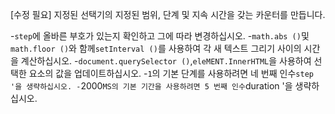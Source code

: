 [수정 필요]
지정된 선택기의 지정된 범위, 단계 및 지속 시간을 갖는 카운터를 만듭니다.

-`step`에 올바른 부호가 있는지 확인하고 그에 따라 변경하십시오.
-`math.abs ()`및`math.floor ()`와 함께`setInterval ()`를 사용하여 각 새 텍스트 그리기 사이의 시간을 계산하십시오.
-`document.querySelector ()`,`eleMENT.InnerHTML`을 사용하여 선택한 요소의 값을 업데이트하십시오.
-`1`의 기본 단계를 사용하려면 네 번째 인수`step '을 생략하십시오.
-`2000`MS의 기본 기간을 사용하려면 5 번째 인수`duration '을 생략하십시오.